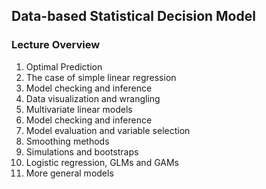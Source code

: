 ## Data-based Statistical Decision Model
### Lecture Overview
1. Optimal Prediction
2. The case of simple linear regression
3. Model checking and inference
4. Data visualization and wrangling
5. Multivariate linear models
6. Model checking and inference
7. Model evaluation and variable selection
8. Smoothing methods
9. Simulations and bootstraps
10. Logistic regression, GLMs and GAMs
11. More general models

